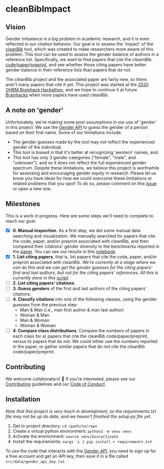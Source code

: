 # cleanBibImpact

## Vision
Gender imbalance is a big problem in academic research, and it is even reflected in our citation behavior. Our goal is to assess the 'impact' of the [cleanBib](https://github.com/dalejn/cleanBib) tool, which was created to make researchers more aware of this problem. This tool can be used to assess the gender balance of authors in a reference list. Specifically, we want to find papers that cite the clearnBib [code](https://doi.org/10.5281/zenodo.3672109)/[paper](https://doi.org/10.1038/s41593-020-0658-y)/[preprint](https://doi.org/10.1101/2020.01.03.894378), and see whether those citing papers have better gender balance in their reference lists than papers that do not. 

The cleanBib project and the associated paper are fairly new, so there aren't many papers that cite it yet. This project was started at the [2020 OHBM Brainhack Hackathon](https://ohbm.github.io/hackathon2020/), and we hope to continue it at future [Brainhacks](https://brainhack.org/) when more papers have used cleanBib. 

## A note on 'gender'
Unfortunately, we're making some poor assumptions in our use of 'gender' in this project. We use the [Gender API](https://gender-api.com/) to guess the gender of a person based on their first name. Some of our limitations include:
- The gender guesses made by the tool may not reflect the experienced gender of the individual, 
- This tool is biased in that it's better at recognizing 'western' names, and 
- This tool has only 3 gender categories ("female", "male", and "unknown"), and so it does not reflect the full experienced gender spectrum. 
Despite these limitations, we believe this project is worthwhile for assessing and encouraging gender equity in research. Please let us know you have ideas for how we could overcome these limitations or related problems that you spot! To do so, please comment on this [issue](https://github.com/koudyk/cleanBibImpact/issues/7) or open a new one. 

## Milestones
This is a work in progress. Here are some steps we'll need to complete to reach our goal: 
- [x] **0. Manual inspection**. As a first step, we did some manual data searching and visualization. We manually searched for papers that cite the code, paper, and/or preprint associated with cleanBib, and then compared their citations' gender diversity to the benchmarks reported in the [paper](https://doi.org/10.1038/s41593-020-0658-y). You can see our results in this [notebook](https://github.com/koudyk/cleanBibImpact/blob/master/src/visualization/visualize_manual_data.ipynb).
- [x] **1. List citing papers**, that is, list papers that cite the code, paper, and/or preprint associated with cleanBib. *We're currently at a stage where we can do this and we can get the gender guesses for the citing papers' first and last authors, but not for the citing papers' references. All this is currently done in this [script](https://github.com/koudyk/cleanBibImpact/blob/master/src/data/make_dataset.py).*
- [ ] **2. List citing papers' citations**.
- [ ] **3. Guess genders** of the first and last authors of the  citing papers' citations.
- [ ] **4. Classify citations** into one of the following classes, using the gender guesses from the previous step:
  - Man & Man (i.e., man first author & man last author)
  - Woman & Man
  - Man & Woman
  - Woman & Woman
- [ ] **4. Compare class distributions**. Compare the numbers of papers in each class for a) papers that cite the cleanBib code/paper/preprint, versus b) papers that do not. We could either use the numbers reported in the paper, or gather similar papers that do not cite the cleanBib code/paper/preprint. 

## Contributing
We welcome collaborators! 🤗
If you're interested, please see our [Contributing](https://github.com/koudyk/cleanBibImpact/blob/master/CONTRIBUTING.md) guidelines and our [Code of Conduct](https://github.com/koudyk/cleanBibImpact/blob/master/CODE_OF_CONDUCT.md).


## Installation
*Note that this project is very much in development, so the requirements.txt file may not be up do date, and we haven't finished the setup.py file yet.*

1. Get to project directory: `cd /path/to/repo`
2. Create a virtual python environment: `python3 -m venv venv`
3. Activate the environment: `source venv/bin/activate`
4. Install the requirements: `xargs -L 1 pip install < requirements.txt`

To use the code that interacts with the [Gender API](https://gender-api.com/), you need to sign up for a free account and get an API key, then save it in a file called `src/data/gender_api_key.txt`. 